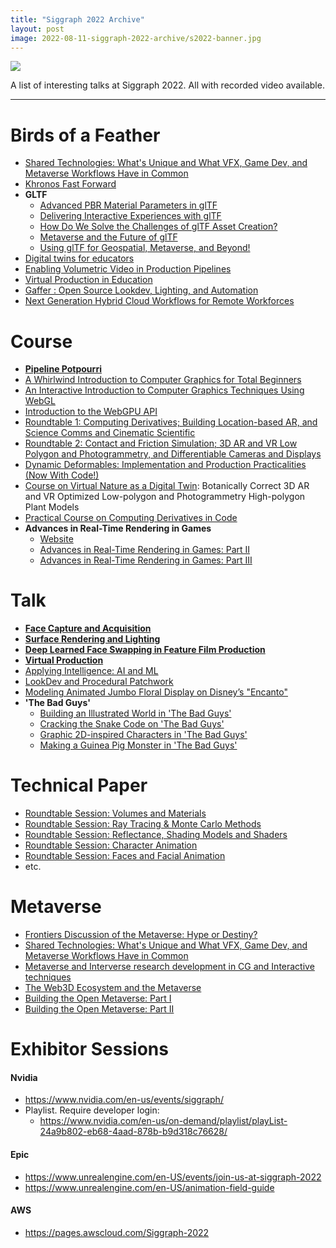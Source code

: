 ```yaml
---
title: "Siggraph 2022 Archive"
layout: post
image: 2022-08-11-siggraph-2022-archive/s2022-banner.jpg
---
```

<img src="{{ site.url }}/images/2022-08-11-siggraph-2022-archive/s2022-banner.jpg" style="display:block; margin:auto;">
<figcaption style="text-align:center; font-size:15px; font-style:italic;"></figcaption>

A list of interesting talks at Siggraph 2022. All with recorded video available.

---

# Birds of a Feather
- [Shared Technologies: What's Unique and What VFX, Game Dev, and Metaverse Workflows Have in Common](https://siggraph2022.hubb.me/fe/schedule-builder/sessions/946161)
- [Khronos Fast Forward](https://siggraph2022.hubb.me/fe/schedule-builder/sessions/946159)
- **GLTF**
  - [Advanced PBR Material Parameters in glTF](https://siggraph2022.hubb.me/fe/schedule-builder/sessions/946163)
  - [Delivering Interactive Experiences with glTF](https://siggraph2022.hubb.me/fe/schedule-builder/sessions/946162)
  - [How Do We Solve the Challenges of glTF Asset Creation?](https://siggraph2022.hubb.me/fe/schedule-builder/sessions/946166)
  - [Metaverse and the Future of glTF](https://siggraph2022.hubb.me/fe/schedule-builder/sessions/946165)
  - [Using glTF for Geospatial, Metaverse, and Beyond!](https://siggraph2022.hubb.me/fe/schedule-builder/sessions/946164)
- [Digital twins for educators](https://siggraph2022.hubb.me/fe/schedule-builder/sessions/939924)
- [Enabling Volumetric Video in Production Pipelines](https://siggraph2022.hubb.me/fe/schedule-builder/sessions/945087)
- [Virtual Production in Education](https://siggraph2022.hubb.me/fe/schedule-builder/sessions/945083)
- [Gaffer : Open Source Lookdev, Lighting, and Automation](https://siggraph2022.hubb.me/fe/schedule-builder/sessions/939930)
- [Next Generation Hybrid Cloud Workflows for Remote Workforces](https://siggraph2022.hubb.me/fe/schedule-builder/sessions/941106)

# Course
- [**Pipeline Potpourri**](https://siggraph2022.hubb.me/fe/schedule-builder/sessions/949448)
- [A Whirlwind Introduction to Computer Graphics for Total Beginners](https://siggraph2022.hubb.me/fe/schedule-builder/sessions/937797)
- [An Interactive Introduction to Computer Graphics Techniques Using WebGL](https://siggraph2022.hubb.me/fe/schedule-builder/sessions/937737)
- [Introduction to the WebGPU API](https://siggraph2022.hubb.me/fe/schedule-builder/sessions/937729)
- [Roundtable 1: Computing Derivatives; Building Location-based AR, and Science Comms and Cinematic Scientific](https://siggraph2022.hubb.me/fe/schedule-builder/sessions/947622)
- [Roundtable 2: Contact and Friction Simulation; 3D AR and VR Low Polygon and Photogrammetry, and Differentiable Cameras and Displays](https://siggraph2022.hubb.me/fe/schedule-builder/sessions/947623)
- [Dynamic Deformables: Implementation and Production Practicalities (Now With Code!)](https://siggraph2022.hubb.me/fe/schedule-builder/sessions/937736)
- [Course on Virtual Nature as a Digital Twin](https://siggraph2022.hubb.me/fe/schedule-builder/sessions/937776): Botanically Correct 3D AR and VR Optimized Low-polygon and Photogrammetry High-polygon Plant Models
- [Practical Course on Computing Derivatives in Code](https://siggraph2022.hubb.me/fe/schedule-builder/sessions/937750)
- **Advances in Real-Time Rendering in Games**
  - [Website](https://advances.realtimerendering.com/s2022/index.html)
  - [Advances in Real-Time Rendering in Games: Part II](https://siggraph2022.hubb.me/fe/schedule-builder/sessions/947619)
  - [Advances in Real-Time Rendering in Games: Part III](https://siggraph2022.hubb.me/fe/schedule-builder/sessions/947618)


# Talk
- [**Face Capture and Acquisition**](https://siggraph2022.hubb.me/fe/schedule-builder/sessions/949447)
- [**Surface Rendering and Lighting**](https://siggraph2022.hubb.me/fe/schedule-builder/sessions/949443)
- [**Deep Learned Face Swapping in Feature Film Production**](https://siggraph2022.hubb.me/fe/schedule-builder/sessions/937804)
- [**Virtual Production**](https://siggraph2022.hubb.me/fe/schedule-builder/sessions/949442)
- [Applying Intelligence: AI and ML](https://siggraph2022.hubb.me/fe/schedule-builder/sessions/949446)
- [LookDev and Procedural Patchwork](https://siggraph2022.hubb.me/fe/schedule-builder/sessions/949445)
- [Modeling Animated Jumbo Floral Display on Disney’s "Encanto"](https://siggraph2022.hubb.me/fe/schedule-builder/sessions/937772)
- **'The Bad Guys'**
  - [Building an Illustrated World in 'The Bad Guys'](https://siggraph2022.hubb.me/fe/schedule-builder/sessions/937763)
  - [Cracking the Snake Code on 'The Bad Guys'](https://siggraph2022.hubb.me/fe/schedule-builder/sessions/937767)
  - [Graphic 2D-inspired Characters in 'The Bad Guys'](https://siggraph2022.hubb.me/fe/schedule-builder/sessions/937761)
  - [Making a Guinea Pig Monster in 'The Bad Guys'](https://siggraph2022.hubb.me/fe/schedule-builder/sessions/937746)

# Technical Paper
- [Roundtable Session: Volumes and Materials](https://siggraph2022.hubb.me/fe/schedule-builder/sessions/939910)
- [Roundtable Session: Ray Tracing & Monte Carlo Methods](https://siggraph2022.hubb.me/fe/schedule-builder/sessions/939907)
- [Roundtable Session: Reflectance, Shading Models and Shaders](https://siggraph2022.hubb.me/fe/schedule-builder/sessions/939903)
- [Roundtable Session: Character Animation](https://siggraph2022.hubb.me/fe/schedule-builder/sessions/939904)
- [Roundtable Session: Faces and Facial Animation](https://siggraph2022.hubb.me/fe/schedule-builder/sessions/939893)
- etc.

# Metaverse
- [Frontiers Discussion of the Metaverse: Hype or Destiny?](https://siggraph2022.hubb.me/fe/schedule-builder/sessions/948946)
- [Shared Technologies: What's Unique and What VFX, Game Dev, and Metaverse Workflows Have in Common](https://siggraph2022.hubb.me/fe/schedule-builder/sessions/946161)
- [Metaverse and Interverse research development in CG and Interactive techniques](https://siggraph2022.hubb.me/fe/schedule-builder/sessions/949125)
- [The Web3D Ecosystem and the Metaverse](https://siggraph2022.hubb.me/fe/schedule-builder/sessions/945088)
- [Building the Open Metaverse: Part I](https://siggraph2022.hubb.me/fe/schedule-builder/sessions/937778)
- [Building the Open Metaverse: Part II](https://siggraph2022.hubb.me/fe/schedule-builder/sessions/937779)


# Exhibitor Sessions

#### Nvidia
- https://www.nvidia.com/en-us/events/siggraph/
- Playlist. Require developer login:
  - https://www.nvidia.com/en-us/on-demand/playlist/playList-24a9b802-eb68-4aad-878b-b9d318c76628/

#### Epic
- https://www.unrealengine.com/en-US/events/join-us-at-siggraph-2022
- https://www.unrealengine.com/en-US/animation-field-guide

#### AWS
- https://pages.awscloud.com/Siggraph-2022